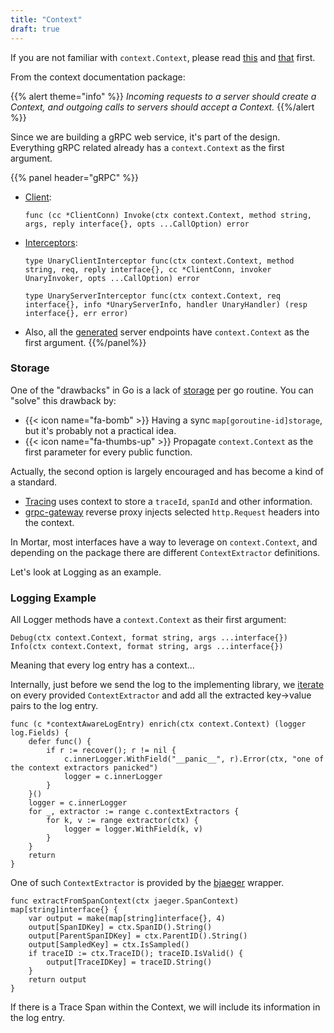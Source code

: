 ```yaml
---
title: "Context"
draft: true
---
```


If you are not familiar with `context.Context`, please read [this](https://golang.org/pkg/context/) and [that](https://blog.golang.org/context) first.

From the context documentation package:

{{% alert theme="info" %}} *Incoming requests to a server should create a Context, and outgoing calls to servers should accept a Context.* {{%/alert %}}

Since we are building a gRPC web service, it's part of the design.
Everything gRPC related already has a `context.Context` as the first argument.

{{% panel header="gRPC" %}}

- [Client](https://github.com/grpc/grpc-go/blob/master/call.go#L29):

    ```golang
    func (cc *ClientConn) Invoke(ctx context.Context, method string, args, reply interface{}, opts ...CallOption) error
    ```

- [Interceptors](https://github.com/grpc/grpc-go/blob/master/interceptor.go):

    ```golang
    type UnaryClientInterceptor func(ctx context.Context, method string, req, reply interface{}, cc *ClientConn, invoker UnaryInvoker, opts ...CallOption) error

    type UnaryServerInterceptor func(ctx context.Context, req interface{}, info *UnaryServerInfo, handler UnaryHandler) (resp interface{}, err error)
    ```

- Also, all the [generated](https://github.com/golang/protobuf/blob/master/protoc-gen-go/grpc/grpc.go) server endpoints have `context.Context` as the first argument.
{{%/panel%}}

### Storage

One of the "drawbacks" in Go is a lack of [storage](https://github.com/golang/go/issues/21355) per go routine.
You can "solve" this drawback by:

- {{< icon name="fa-bomb" >}} Having a sync `map[goroutine-id]storage`, but it's probably not a practical idea.
- {{< icon name="fa-thumbs-up" >}} Propagate `context.Context` as the first parameter for every public function.

Actually, the second option is largely encouraged and has become a kind of a standard.

- [Tracing](https://github.com/opentracing/opentracing-go/blob/master/gocontext.go) uses context to store a `traceId`, `spanId` and other information.
- [grpc-gateway](https://github.com/grpc-ecosystem/grpc-gateway) reverse proxy injects selected `http.Request` headers into the context.

In Mortar, most interfaces have a way to leverage on `context.Context`, and depending on the package there are different `ContextExtractor` definitions.

Let's look at Logging as an example.

### Logging Example

All Logger methods have a `context.Context` as their first argument:

```golang
Debug(ctx context.Context, format string, args ...interface{})
Info(ctx context.Context, format string, args ...interface{})
```

Meaning that every log entry has a context...

Internally, just before we send the log to the implementing library, we [iterate](https://github.com/go-masonry/mortar/blob/master/logger/context_logger.go#L82) on every provided `ContextExtractor` and add all the extracted key->value pairs to the log entry.

```golang
func (c *contextAwareLogEntry) enrich(ctx context.Context) (logger log.Fields) {
	defer func() {
		if r := recover(); r != nil {
			c.innerLogger.WithField("__panic__", r).Error(ctx, "one of the context extractors panicked")
			logger = c.innerLogger
		}
	}()
	logger = c.innerLogger
	for _, extractor := range c.contextExtractors {
		for k, v := range extractor(ctx) {
			logger = logger.WithField(k, v)
		}
	}
	return
}
```

One of such `ContextExtractor` is provided by the [bjaeger](https://github.com/go-masonry/bjaeger/blob/master/utils.go#L37) wrapper.

```golang
func extractFromSpanContext(ctx jaeger.SpanContext) map[string]interface{} {
	var output = make(map[string]interface{}, 4)
	output[SpanIDKey] = ctx.SpanID().String()
	output[ParentSpanIDKey] = ctx.ParentID().String()
	output[SampledKey] = ctx.IsSampled()
	if traceID := ctx.TraceID(); traceID.IsValid() {
		output[TraceIDKey] = traceID.String()
	}
	return output
}
```

If there is a Trace Span within the Context, we will include its information in the log entry.